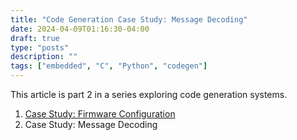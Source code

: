 ```yaml
---
title: "Code Generation Case Study: Message Decoding"
date: 2024-04-09T01:16:30-04:00
draft: true
type: "posts"
description: ""
tags: ["embedded", "C", "Python", "codegen"]
---
```


This article is part 2 in a series exploring code generation systems.

1. [Case Study: Firmware Configuration](posts/codegen1/)
2. Case Study: Message Decoding